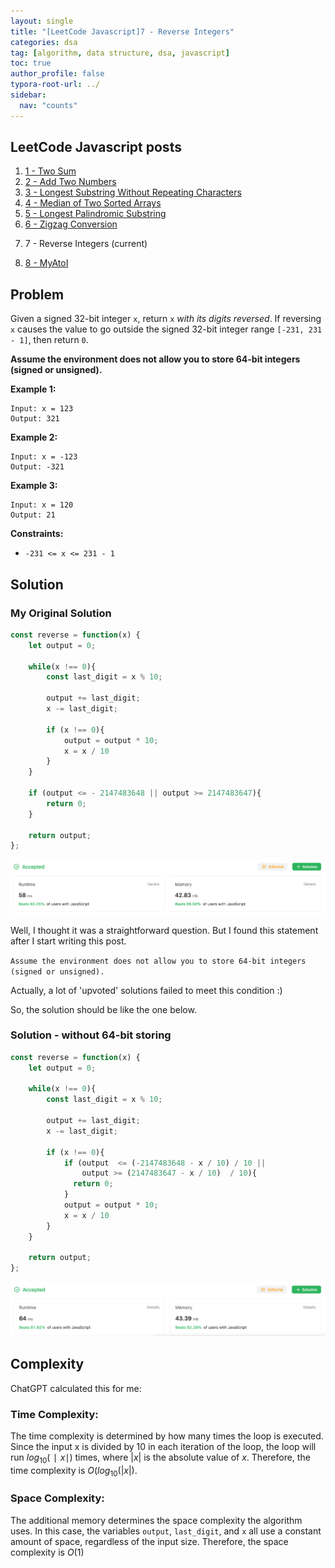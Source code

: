 ```yaml
---
layout: single
title: "[LeetCode Javascript]7 - Reverse Integers"
categories: dsa
tag: [algorithm, data structure, dsa, javascript]
toc: true
author_profile: false
typora-root-url: ../
sidebar:
  nav: "counts"
---
```


<nav class="cods"><h2>LeetCode Javascript posts</h2><ol><li><a href="/dsa/LeetCode_Javascript~1_-_Two_Sum">1 - Two Sum</a></li><li><a href="/dsa/LeetCode_Javascript~2_-_Add_Two_Numbers">2 - Add Two Numbers</a></li><li><a href="/dsa/LeetCode_Javascript~3_-_Longest_Substring_Without_Repeating_Characters">3 - Longest Substring Without Repeating Characters</a></li><li><a href="/dsa/LeetCode_Javascript~4_-_Median_of_Two_Sorted_Arrays">4 - Median of Two Sorted Arrays</a></li><li><a href="/dsa/LeetCode_Javascript~5_-_Longest_Palindromic_Substring">5 - Longest Palindromic Substring</a></li><li><a href="/dsa/LeetCode_Javascript~6_-_Zigzag_Conversion">6 - Zigzag Conversion</a></li><li><p>7 - Reverse Integers (current)</p></li><li><a href="/dsa/LeetCode_Javascript~8_-_MyAtoI">8 - MyAtoI</a></li></ol></nav>


## Problem

Given a signed 32-bit integer `x`, return `x` *with its digits reversed*. If reversing `x` causes the value to go outside the signed 32-bit integer range `[-231, 231 - 1]`, then return `0`.

**Assume the environment does not allow you to store 64-bit integers (signed or unsigned).** 

**Example 1:**

```
Input: x = 123
Output: 321
```

**Example 2:**

```
Input: x = -123
Output: -321
```

**Example 3:**

```
Input: x = 120
Output: 21
```

**Constraints:**

- `-231 <= x <= 231 - 1`

## Solution

### My Original Solution

```javascript
const reverse = function(x) {
    let output = 0;

    while(x !== 0){
        const last_digit = x % 10;

        output += last_digit;
        x -= last_digit;

        if (x !== 0){
            output = output * 10;
            x = x / 10
        }
    }

    if (output <= - 2147483648 || output >= 2147483647){
        return 0;
    }
    
    return output;
};
```

![image-20230805213528718](/images/typora/image-20230805213528718.png)

Well, I thought it was a straightforward question.
But I found this statement after I start writing this post.

`Assume the environment does not allow you to store 64-bit integers (signed or unsigned). `

Actually, a lot of 'upvoted' solutions failed to meet this condition :)

So, the solution should be like the one below.

### Solution - without 64-bit storing

```javascript
const reverse = function(x) {
    let output = 0;

    while(x !== 0){
        const last_digit = x % 10;

        output += last_digit;
        x -= last_digit;

        if (x !== 0){
          	if (output  <= (-2147483648 - x / 10) / 10 || 
              	output >= (2147483647 - x / 10)  / 10){
              return 0;
            }
            output = output * 10;
            x = x / 10
        }
    }
    
    return output;
};
```

![image-20230805214756996](/images/typora/image-20230805214756996.png)

## Complexity

ChatGPT calculated this for me:

### Time Complexity:

The time complexity is determined by how many times the loop is executed. Since the input x is divided by 10 in each iteration of the loop, the loop will run $log_{10}(∣x∣)$ times, where $|x|$ is the absolute value of $x$. Therefore, the time complexity is $O(log_{10}(|x|)$.

### Space Complexity:

The additional memory determines the space complexity the algorithm uses. In this case, the variables `output`, `last_digit`, and `x` all use a constant amount of space, regardless of the input size. Therefore, the space complexity is $O(1)$